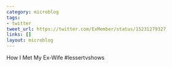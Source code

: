 ```yaml
---
category: microblog
tags:
- twitter
tweet_url: https://twitter.com/ExMember/status/15231279327
links: []
layout: microblog
---
```

How I Met My Ex-Wife #lessertvshows
